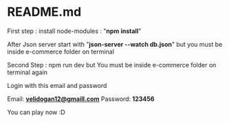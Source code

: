 # README.md

First step : install node-modules : "**npm install**"

After Json server start with "**json-server --watch db.json**" but you must be inside e-commerce folder on terminal

Second Step : npm run dev but You must be inside e-commerce folder on terminal again

Login with this email and password

Email: **velidogan12@gmaill.com**
Password: **123456**

You can play now :D
